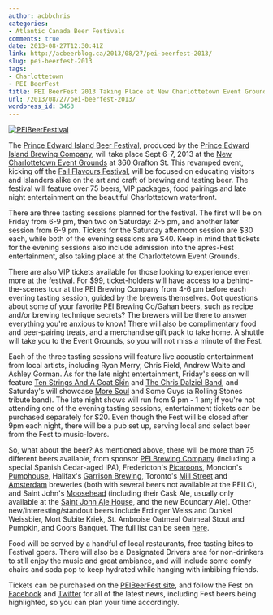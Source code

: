 ```yaml
---
author: acbbchris
categories:
- Atlantic Canada Beer Festivals
comments: true
date: 2013-08-27T12:30:41Z
link: http://acbeerblog.ca/2013/08/27/pei-beerfest-2013/
slug: pei-beerfest-2013
tags:
- Charlottetown
- PEI BeerFest
title: PEI BeerFest 2013 Taking Place at New Charlottetown Event Grounds Sept 6&7
url: /2013/08/27/pei-beerfest-2013/
wordpress_id: 3453
---
```


[![PEIBeerFestival](http://acbeerblog.ca/wp-content/uploads/2013/08/peibeerfestival.jpg)](http://acbeerblog.ca/wp-content/uploads/2013/08/peibeerfestival.jpg)

The [Prince Edward Island Beer Festival](http://beerfestpei.ca/), produced by the [Prince Edward Island Brewing Company](http://peibrewingcompany.com/), will take place Sept 6-7, 2013 at the [New Charlottetown Event Grounds](http://www.peibeerfest2013.com/contact/) at 360 Grafton St.  This revamped event, kicking off the [Fall Flavours Festival](http://www.fallflavours.ca/index.php), will be focused on educating visitors and Islanders alike on the art and craft of brewing and tasting beer. The festival will feature over 75 beers, VIP packages, food pairings and late night entertainment on the beautiful Charlottetown waterfront.

There are three tasting sessions planned for the festival. The first will be on Friday from 6-9 pm, then two on Saturday: 2-5 pm, and another later session from 6-9 pm. Tickets for the Saturday afternoon session are $30 each, while both of the evening sessions are $40. Keep in mind that tickets for the evening sessions also include admission into the apres-Fest entertainment, also taking place at the Charlottetown Event Grounds.

There are also VIP tickets available for those looking to experience even more at the festival. For $99, ticket-holders will have access to a behind-the-scenes tour at the PEI Brewing Company from 4-6 pm before each evening tasting session, guided by the brewers themselves. Got questions about some of your favorite PEI Brewing Co/Gahan beers, such as recipe and/or brewing technique secrets? The brewers will be there to answer everything you're anxious to know! There will also be complimentary food and beer-pairing treats, and a merchandise gift pack to take home. A shuttle will take you to the Event Grounds, so you will not miss a minute of the Fest.

Each of the three tasting sessions will feature live acoustic entertainment from local artists, including Ryan Merry, Chris Field, Andrew Waite and Ashley Gorman. As for the late night entertainment, Friday's session will feature [Ten Strings And A Goat Skin](http://www.tenstringsandagoatskin.com/) and [The Chris Dalziel Band](http://www.chrisdalziel.com/), and Saturday's will showcase [More Soul](https://www.facebook.com/MoreSoulBand) and Some Guys (a Rolling Stones tribute band). The late night shows will run from 9 pm - 1 am; if you're not attending one of the evening tasting sessions, entertainment tickets can be purchased separately for $20. Even though the Fest will be closed after 9pm each night, there will be a pub set up, serving local and select beer from the Fest to music-lovers.

So, what about the beer? As mentioned above, there will be more than 75 different beers available, from sponsor [PEI Brewing Company](http://peibrewingcompany.com/) (including a special Spanish Cedar-aged IPA), Fredericton's [Picaroons](https://www.facebook.com/picaroons), Moncton's [Pumphouse](http://beer.pumphousebrewery.ca/), Halifax's [Garrison Brewing](https://www.facebook.com/garrisonbrewing), Toronto's [Mill Street](https://www.facebook.com/MillStreetBrewery) and [Amsterdam](http://amsterdambeer.com/) breweries (both with several beers not available at the PEILC), and Saint John's [Moosehead](https://www.facebook.com/moosehead) (including their Cask Ale, usually only available at the [Saint John Ale House](http://www.saintjohnalehouse.com/), and the new Boundary Ale). Other new/interesting/standout beers include Erdinger Weiss and Dunkel Weissbier,  Mort Subite Kriek, St. Ambroise Oatmeal Oatmeal Stout and Pumpkin, and Coors Banquet. The full list can be seen [here](http://www.peibeerfest2013.com/breweries-beers/).

Food will be served by a handful of local restaurants, free tasting bites to Festival goers. There will also be a Designated Drivers area for non-drinkers to still enjoy the music and great ambiance, and will include some comfy chairs and soda pop to keep hydrated while hanging with imbibing friends.

Tickets can be purchased on the [PEIBeerFest site](https://www.elevate.com/boxoffice/?cref=80abcccf-9a37-4147-96c2-ba892f1c0a90), and follow the Fest on [Facebook](https://www.facebook.com/PEIbeerfest) and [Twitter](https://twitter.com/peibeerfest) for all of the latest news, including Fest beers being highlighted, so you can plan your time accordingly.
